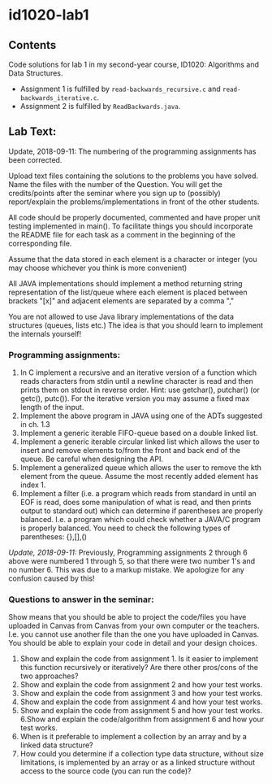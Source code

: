 # id1020-lab1

## Contents
Code solutions for lab 1 in my second-year course, ID1020: Algorithms and Data Structures.

* Assignment 1 is fulfilled by `read-backwards_recursive.c` and `read-backwards_iterative.c`.
* Assignment 2 is fulfilled by `ReadBackwards.java`.

## Lab Text:
Update, 2018-09-11: The numbering of the programming assignments has been corrected.

Upload text files containing the solutions to the problems you have solved. Name the files with the number of the Question. You will get the credits/points after the seminar where you sign up to (possibly) report/explain the problems/implementations in front of the other students.

All code should be properly documented, commented and have proper unit testing implemented in main(). To facilitate things you should incorporate the README file for each task as a comment in the beginning of the corresponding file.

Assume that the data stored in each element is a character or integer (you may choose whichever you think is more convenient)

All JAVA implementations should implement a method returning string representation of the list/queue where each element is placed between brackets "[x]" and adjacent elements are separated by a comma "," 

You are not allowed to use Java library implementations of the data structures (queues, lists etc.) The idea is that you should learn to implement the internals yourself!

### Programming assignments:

1. In C implement a recursive and an iterative version of a function which reads characters from stdin until a newline character is read and then prints them on stdout in reverse order. Hint: use getchar(), putchar() (or getc(), putc()). For the iterative version you may assume a fixed max length of the input.
2. Implement the above program in JAVA using one of the ADTs suggested in ch. 1.3
3. Implement a generic iterable FIFO-queue based on a double linked list.
4. Implement a generic iterable circular linked list which allows the user to insert and remove elements to/from the front and back end of the queue. Be careful when designing the API.
5. Implement a generalized queue which allows the user to remove the kth element from the queue. Assume the most recently added element has index 1.
6. Implement a filter (i.e. a program which reads from standard in until an EOF is read, does some manipulation of what is read, and then prints output to  standard out) which can determine if parentheses are properly balanced. I.e. a program which could check whether a JAVA/C program is properly balanced. You need to check the following types of parentheses: {},[],()

*Update, 2018-09-11:* Previously, Programming assignments 2 through 6 above were numbered 1 through 5, so that there were two number 1's and no number 6. This was due to a markup mistake. We apologize for any confusion caused by this!

### Questions to answer in the seminar:

Show means that you should be able to project the code/files you have uploaded in Canvas from Canvas from your own computer or the teachers. I.e. you cannot use another file than the one you have uploaded in Canvas. You should be able to explain your code in detail and your design choices.

1. Show and explain the code from assignment 1. Is it easier to implement this function recursively or iteratively? Are there other pros/cons of the two approaches?
2. Show and explain the code from assignment 2 and how your test works.
3. Show and explain the code from assignment 3 and how your test works.
4. Show and explain the code from assignment 4 and how your test works.
5. Show and explain the code from assignment 5 and how your test works.
6.Show and explain the code/algorithm from assignment 6 and how your test works.
7. When is it preferable to implement a collection by an array and by a linked data structure?
8. How could you determine if a collection type data structure, without size limitations, is implemented by an array or as a linked structure without access to the source code (you can run the code)?
